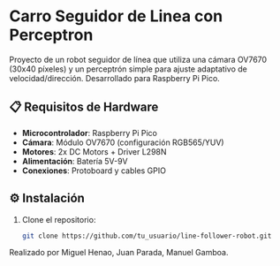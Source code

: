 # Carro Seguidor de Linea con Perceptron
Proyecto de un robot seguidor de línea que utiliza una cámara OV7670 (30x40 píxeles) y un perceptrón simple para ajuste adaptativo de velocidad/dirección. Desarrollado para Raspberry Pi Pico.

## 📋 Requisitos de Hardware
- **Microcontrolador**: Raspberry Pi Pico
- **Cámara**: Módulo OV7670 (configuración RGB565/YUV)
- **Motores**: 2x DC Motors + Driver L298N
- **Alimentación**: Batería 5V-9V
- **Conexiones**: Protoboard y cables GPIO

## ⚙️ Instalación
1. Clone el repositorio:
   ```bash
   git clone https://github.com/tu_usuario/line-follower-robot.git
   ```
Realizado por Miguel Henao, Juan Parada, Manuel Gamboa.
